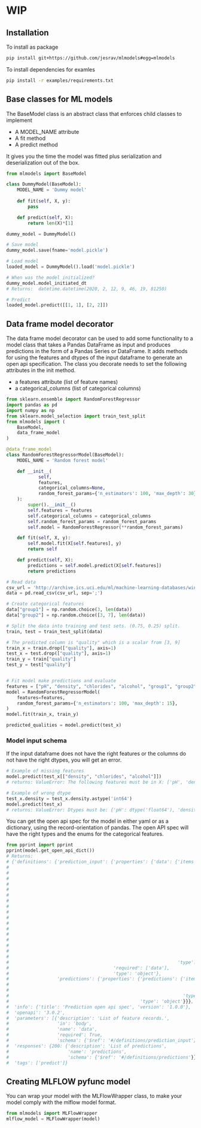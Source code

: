 # WIP

## Installation
To install as package
```bash
pip install git+https://github.com/jesrav/mlmodels#egg=mlmodels
```
To install dependencies for examles
```bash
pip install -r examples/requirements.txt
```
## Base classes for ML models
The BaseModel class is an abstract class that enforces child classes to implement
- A MODEL_NAME attribute
- A fit method
- A predict method

It gives you the time the model was fitted plus serialization and deserialization out of the box.

```python
from mlmodels import BaseModel

class DummyModel(BaseModel):
    MODEL_NAME = 'Dummy model'
    
    def fit(self, X, y):
        pass

    def predict(self, X):
        return len(X)*[1]

dummy_model = DummyModel()

# Save model
dummy_model.save(fname='model.pickle')

# Load model
loaded_model = DummyModel().load('model.pickle')

# When was the model initialized?
dummy_model.model_initiated_dt
# Returns:  datetime.datetime(2020, 2, 12, 9, 46, 19, 81250)

# Predict
loaded_model.predict([[1, 1], [2, 2]])
```
## Data frame model decorator
The data frame model decorator can be used to add some functionality to a model class that takes a Pandas DataFrame as input and produces predictions in the form of a Pandas Series or DataFrame.
It adds methods for using the features and dtypes of the input dataframe to generate an open api specification.
The class you decorate needs to set the following attributes in the init method.
- a features attribute (list of feature names)
- a categorical_columns (list of categorical columns)

```python
from sklearn.ensemble import RandomForestRegressor
import pandas as pd
import numpy as np
from sklearn.model_selection import train_test_split
from mlmodels import (
    BaseModel,
    data_frame_model
)

@data_frame_model
class RandomForestRegressorModel(BaseModel):
    MODEL_NAME = 'Random forest model'

    def __init__(
            self,
            features,
            categorical_columns=None,
            random_forest_params={'n_estimators': 100, 'max_depth': 30},
    ):
        super().__init__()
        self.features = features
        self.categorical_columns = categorical_columns
        self.random_forest_params = random_forest_params
        self.model = RandomForestRegressor(**random_forest_params)

    def fit(self, X, y):
        self.model.fit(X[self.features], y)
        return self

    def predict(self, X):
        predictions = self.model.predict(X[self.features])
        return predictions

# Read data
csv_url = 'http://archive.ics.uci.edu/ml/machine-learning-databases/wine-quality/winequality-red.csv'
data = pd.read_csv(csv_url, sep=';')

# Create categorical features
data["group1"] = np.random.choice(3, len(data))
data["group2"] = np.random.choice([3, 7], len(data))

# Split the data into training and test sets. (0.75, 0.25) split.
train, test = train_test_split(data)

# The predicted column is "quality" which is a scalar from [3, 9]
train_x = train.drop(["quality"], axis=1)
test_x = test.drop(["quality"], axis=1)
train_y = train["quality"]
test_y = test["quality"]


# Fit model make predictions and evaluate
features = ["pH", "density", "chlorides", "alcohol", "group1", "group2"]
model = RandomForestRegressorModel(
    features=features,
    random_forest_params={'n_estimators': 100, 'max_depth': 15},
)
model.fit(train_x, train_y)

predicted_qualities = model.predict(test_x)
```
### Model input schema
If the input dataframe does not have the right features or the columns do not have the right dtypes,
you will get an error.
```python
# Example of missing features
model.predict(test_x[["density", "chlorides", "alcohol"]])
# returns: ValueError: The following features must be in X: ['pH', 'density', 'chlorides', 'alcohol', 'group1', 'group2']

# Example of wrong dtype
test_x.density = test_x.density.astype('int64')
model.predict(test_x)
# returns: ValueError: Dtypes must be: {'pH': dtype('float64'), 'density': dtype('float64'), 'chlorides': dtype('float64'), 'alcohol': dtype('float64'), 'group1': dtype('int32'), 'group2': dtype('int32')}

```
You can get the open api spec for the model in either yaml or as a dictionary, using the record-orientation of pandas.
The open API spec will have the right types and the enums for the categorical features.
```python
from pprint import pprint
pprint(model.get_open_api_dict())
# Returns:
# {'definitions': {'prediction_input': {'properties': {'data': {'items': {'properties': {'alcohol': {'format': 'float',
#                                                                                                    'nullable': False,
#                                                                                                    'type': 'number'},
#                                                                                        'chlorides': {'format': 'float',
#                                                                                                      'nullable': False,
#                                                                                                      'type': 'number'},
#                                                                                        'density': {'format': 'float',
#                                                                                                    'nullable': False,
#                                                                                                    'type': 'number'},
#                                                                                        'group1': {'format': 'integer',
#                                                                                                   'nullable': False,
#                                                                                                   'type': 'number'},
#                                                                                        'group2': {'format': 'integer',
#                                                                                                   'nullable': False,
#                                                                                                   'type': 'number'},
#                                                                                        'pH': {'format': 'float',
#                                                                                               'nullable': False,
#                                                                                               'type': 'number'}}},
#                                                               'type': 'array'}},
#                                       'required': ['data'],
#                                       'type': 'object'},
#                  'predictions': {'properties': {'predictions': {'items': {'format': 'integer',
#                                                                           'nullable': False,
#                                                                           'type': 'number'},
#                                                                 'type': 'array'},
#                                                 'type': 'object'}}},
#  'info': {'title': 'Prediction open api spec', 'version': '1.0.0'},
#  'openapi': '3.0.2',
#  'parameters': [{'description': 'List of feature records.',
#                  'in': 'body',
#                  'name': 'data',
#                  'required': True,
#                  'schema': {'$ref': '#/definitions/prediction_input'}}],
#  'responses': {200: {'description': 'List of predictions',
#                      'name': 'predictions',
#                      'schema': {'$ref': '#/definitions/predictions'}}},
#  'tags': ['predict']}
```

## Creating MLFLOW pyfunc model
You can wrap your model with the MLFlowWrapper class, to make your model comply with the mlflow model format.
```python
from mlmodels import MLFlowWrapper
mlflow_model = MLFlowWrapper(model)
```

